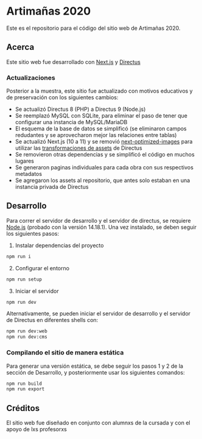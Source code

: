# Artimañas 2020

Este es el repositorio para el código del sitio web de Artimañas 2020.

## Acerca

Este sitio web fue desarrollado con [Next.js](https://nextjs.org/) y [Directus](https://directus.io/)

### Actualizaciones 

Posterior a la muestra, este sitio fue actualizado con motivos educativos y de preservación con los siguientes cambios:

- Se actualizó Directus 8 (PHP) a Directus 9 (Node.js)
- Se reemplazó MySQL con SQLite, para eliminar el paso de tener que configurar una instancia de MySQL/MariaDB
- El esquema de la base de datos se simplificó (se eliminaron campos redudantes y se aprovecharon mejor las relaciones entre tablas)
- Se actualizó Next.js (10 a 11) y se removió [next-optimized-images](https://github.com/cyrilwanner/next-optimized-images) para utilizar las [transformaciones de assets](https://docs.directus.io/reference/files/#requesting-a-thumbnail) de Directus
- Se removieron otras dependencias y se simplificó el código en muchos lugares
- Se generaron paginas individuales para cada obra con sus respectivos metadatos
- Se agregaron los assets al repositorio, que antes solo estaban en una instancia privada de Directus

## Desarrollo

Para correr el servidor de desarrollo y el servidor de directus, se requiere [Node.js](https://nodejs.org/en/) (probado con la versión 14.18.1). Una vez instalado, se deben seguir los siguientes pasos:

1. Instalar dependencias del proyecto

```sh
npm run i
```

2. Configurar el entorno

```sh
npm run setup
```

3. Iniciar el servidor

```sh
npm run dev
```

Alternativamente, se pueden iniciar el servidor de desarrollo y el servidor de Directus en diferentes shells con:

```sh
npm run dev:web
npm run dev:cms
```

### Compilando el sitio de manera estática

Para generar una versión estática, se debe seguir los pasos 1 y 2 de la sección de Desarrollo, y posteriormente usar los siguientes comandos:

```sh
npm run build
npm run export
```

## Créditos

El sitio web fue diseñado en conjunto con alumnxs de la cursada y con el apoyo de lxs profesorxs
